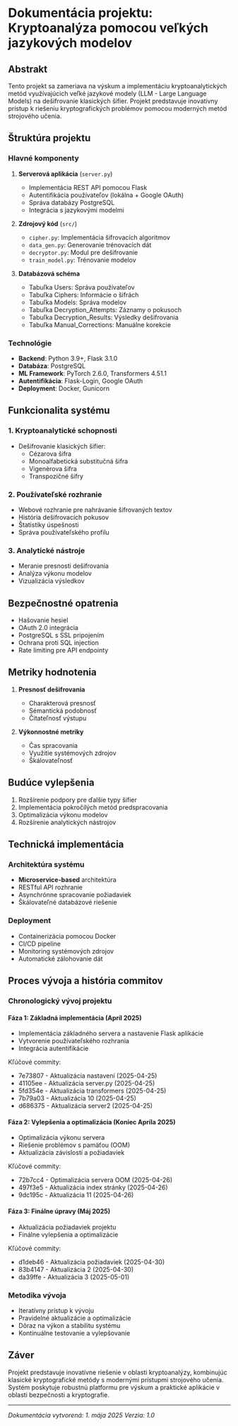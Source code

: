 # Dokumentácia projektu: Kryptoanalýza pomocou veľkých jazykových modelov

## Abstrakt
Tento projekt sa zameriava na výskum a implementáciu kryptoanalytických metód využívajúcich veľké jazykové modely (LLM - Large Language Models) na dešifrovanie klasických šifier. Projekt predstavuje inovatívny prístup k riešeniu kryptografických problémov pomocou moderných metód strojového učenia.

## Štruktúra projektu

### Hlavné komponenty
1. **Serverová aplikácia** (`server.py`)
   - Implementácia REST API pomocou Flask
   - Autentifikácia používateľov (lokálna + Google OAuth)
   - Správa databázy PostgreSQL
   - Integrácia s jazykovými modelmi

2. **Zdrojový kód** (`src/`)
   - `cipher.py`: Implementácia šifrovacích algoritmov
   - `data_gen.py`: Generovanie trénovacích dát
   - `decryptor.py`: Modul pre dešifrovanie
   - `train_model.py`: Trénovanie modelov

3. **Databázová schéma**
   - Tabuľka Users: Správa používateľov
   - Tabuľka Ciphers: Informácie o šifrách
   - Tabuľka Models: Správa modelov
   - Tabuľka Decryption_Attempts: Záznamy o pokusoch
   - Tabuľka Decryption_Results: Výsledky dešifrovania
   - Tabuľka Manual_Corrections: Manuálne korekcie

### Technológie
- **Backend**: Python 3.9+, Flask 3.1.0
- **Databáza**: PostgreSQL
- **ML Framework**: PyTorch 2.6.0, Transformers 4.51.1
- **Autentifikácia**: Flask-Login, Google OAuth
- **Deployment**: Docker, Gunicorn

## Funkcionalita systému

### 1. Kryptoanalytické schopnosti
- Dešifrovanie klasických šifier:
  - Cézarova šifra
  - Monoalfabetická substitučná šifra
  - Vigenèrova šifra
  - Transpozičné šifry

### 2. Používateľské rozhranie
- Webové rozhranie pre nahrávanie šifrovaných textov
- História dešifrovacích pokusov
- Štatistiky úspešnosti
- Správa používateľského profilu

### 3. Analytické nástroje
- Meranie presnosti dešifrovania
- Analýza výkonu modelov
- Vizualizácia výsledkov

## Bezpečnostné opatrenia
- Hašovanie hesiel
- OAuth 2.0 integrácia
- PostgreSQL s SSL pripojením
- Ochrana proti SQL injection
- Rate limiting pre API endpointy

## Metriky hodnotenia
1. **Presnosť dešifrovania**
   - Charakterová presnosť
   - Sémantická podobnosť
   - Čitateľnosť výstupu

2. **Výkonnostné metriky**
   - Čas spracovania
   - Využitie systémových zdrojov
   - Škálovateľnosť

## Budúce vylepšenia
1. Rozšírenie podpory pre ďalšie typy šifier
2. Implementácia pokročilých metód predspracovania
3. Optimalizácia výkonu modelov
4. Rozšírenie analytických nástrojov

## Technická implementácia

### Architektúra systému
- **Microservice-based** architektúra
- RESTful API rozhranie
- Asynchrónne spracovanie požiadaviek
- Škálovateľné databázové riešenie

### Deployment
- Containerizácia pomocou Docker
- CI/CD pipeline
- Monitoring systémových zdrojov
- Automatické zálohovanie dát

## Proces vývoja a história commitov

### Chronologický vývoj projektu

#### Fáza 1: Základná implementácia (Apríl 2025)
- Implementácia základného servera a nastavenie Flask aplikácie
- Vytvorenie používateľského rozhrania
- Integrácia autentifikácie

Kľúčové commity:
- 7e73807 - Aktualizácia nastavení (2025-04-25)
- 41105ee - Aktualizácia server.py (2025-04-25)
- 5fd354e - Aktualizácia transformers (2025-04-25)
- 7b79a03 - Aktualizácia 10 (2025-04-25)
- d686375 - Aktualizácia server2 (2025-04-25)

#### Fáza 2: Vylepšenia a optimalizácia (Koniec Apríla 2025)
- Optimalizácia výkonu servera
- Riešenie problémov s pamäťou (OOM)
- Aktualizácia závislostí a požiadaviek

Kľúčové commity:
- 72b7cc4 - Optimalizácia servera OOM (2025-04-26)
- 497f3e5 - Aktualizácia index stránky (2025-04-26)
- 9dc195c - Aktualizácia 11 (2025-04-26)

#### Fáza 3: Finálne úpravy (Máj 2025)
- Aktualizácia požiadaviek projektu
- Finálne vylepšenia a optimalizácie

Kľúčové commity:
- d1deb46 - Aktualizácia požiadaviek (2025-04-30)
- 83b4147 - Aktualizácia 2 (2025-04-30)
- da39ffe - Aktualizácia 3 (2025-05-01)

### Metodika vývoja
- Iteratívny prístup k vývoju
- Pravidelné aktualizácie a optimalizácie
- Dôraz na výkon a stabilitu systému
- Kontinuálne testovanie a vylepšovanie

## Záver
Projekt predstavuje inovatívne riešenie v oblasti kryptoanalýzy, kombinujúc klasické kryptografické metódy s modernými prístupmi strojového učenia. Systém poskytuje robustnú platformu pre výskum a praktické aplikácie v oblasti bezpečnosti a kryptografie.

---

*Dokumentácia vytvorená: 1. mája 2025*
*Verzia: 1.0* 